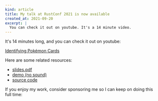 ```yaml
---
kind: article
title: My talk at RustConf 2021 is now available
created_at: 2021-09-20
excerpt: |
  You can check it out on youtube. It's a 14 minute video.
---
```


It's 14 minutes long, and you can check it out on youtube:

[Identifying Pokémon Cards](https://www.youtube.com/watch?v=BLy_YF4nmqQ)

Here are some related resources:

- [slides.pdf](https://hugopeixoto.net/talks/identifying-pokemon/slides.pdf)
- [demo (no sound)](https://hugopeixoto.net/pokemon/detection/demo.mp4)
- [source code](https://github.com/hugopeixoto/ptcg-detection/)


<aside markdown="1">
  If you enjoy my work, consider sponsoring me so I can keep on doing this full
  time: <https://github.com/sponsors/hugopeixoto>
</aside>
